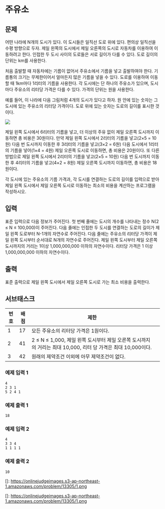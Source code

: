 # 주유소

## 문제

어떤 나라에 N개의 도시가 있다. 이 도시들은 일직선 도로 위에 있다. 편의상 일직선을 수평 방향으로 두자. 제일 왼쪽의 도시에서 제일 오른쪽의 도시로 자동차를 이용하여 이동하려고 한다. 인접한 두 도시 사이의
도로들은 서로 길이가 다를 수 있다. 도로 길이의 단위는 km를 사용한다.

처음 출발할 때 자동차에는 기름이 없어서 주유소에서 기름을 넣고 출발하여야 한다. 기름통의 크기는 무제한이어서 얼마든지 많은 기름을 넣을 수 있다. 도로를 이용하여 이동할 때 1km마다 1리터의 기름을 사용한다. 각
도시에는 단 하나의 주유소가 있으며, 도시 마다 주유소의 리터당 가격은 다를 수 있다. 가격의 단위는 원을 사용한다.

예를 들어, 이 나라에 다음 그림처럼 4개의 도시가 있다고 하자. 원 안에 있는 숫자는 그 도시에 있는 주유소의 리터당 가격이다. 도로 위에 있는 숫자는 도로의 길이를 표시한 것이다.

<img src='https://onlinejudgeimages.s3-ap-northeast-1.amazonaws.com/problem/13305/1.png'>

제일 왼쪽 도시에서 6리터의 기름을 넣고, 더 이상의 주유 없이 제일 오른쪽 도시까지 이동하면 총 비용은 30원이다. 만약 제일 왼쪽 도시에서 2리터의 기름을 넣고(2×5 = 10원) 다음 번 도시까지 이동한 후
3리터의 기름을 넣고(3×2 = 6원) 다음 도시에서 1리터의 기름을 넣어(1×4 = 4원) 제일 오른쪽 도시로 이동하면, 총 비용은 20원이다. 또 다른 방법으로 제일 왼쪽 도시에서 2리터의 기름을 넣고(2×5 =
10원) 다음 번 도시까지 이동한 후 4리터의 기름을 넣고(4×2 = 8원) 제일 오른쪽 도시까지 이동하면, 총 비용은 18원이다.

각 도시에 있는 주유소의 기름 가격과, 각 도시를 연결하는 도로의 길이를 입력으로 받아 제일 왼쪽 도시에서 제일 오른쪽 도시로 이동하는 최소의 비용을 계산하는 프로그램을 작성하시오.

## 입력

표준 입력으로 다음 정보가 주어진다. 첫 번째 줄에는 도시의 개수를 나타내는 정수 N(2 ≤ N ≤ 100,000)이 주어진다. 다음 줄에는 인접한 두 도시를 연결하는 도로의 길이가 제일 왼쪽 도로부터 N-1개의
자연수로 주어진다. 다음 줄에는 주유소의 리터당 가격이 제일 왼쪽 도시부터 순서대로 N개의 자연수로 주어진다. 제일 왼쪽 도시부터 제일 오른쪽 도시까지의 거리는 1이상 1,000,000,000 이하의 자연수이다.
리터당 가격은 1 이상 1,000,000,000 이하의 자연수이다.

## 출력

표준 출력으로 제일 왼쪽 도시에서 제일 오른쪽 도시로 가는 최소 비용을 출력한다.

## 서브태스크

| 번호  | 배점  |   제한                                                                                                         |   |
|------|------|--------------------------------------------------------------------------------------------------------------|---|
| 1    | 17   | 모든 주유소의 리터당 가격은 1원이다.                                                                         |   |
| 2    | 41   | 2 ≤ N ≤ 1,000, 제일 왼쪽 도시부터 제일 오른쪽 도시까지의 거리는 최대 10,000, 리터 당 가격은 최대 10,000이다. |   |
| 3    | 42   | 원래의 제약조건 이외에 아무 제약조건이 없다.                                                                 |   |

### 예제 입력 1

```
4
2 3 1
5 2 4 1
```

### 예제 출력 1

```
18
```

### 예제 입력 2

```
4
3 3 4
1 1 1 1
```

### 예제 출력 2

```
10
```

[]: https://onlinejudgeimages.s3-ap-northeast-1.amazonaws.com/problem/13305/1.png

[]: https://onlinejudgeimages.s3-ap-northeast-1.amazonaws.com/problem/13305/1.png